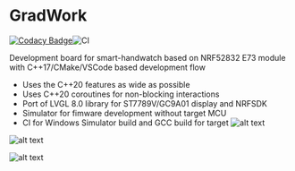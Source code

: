 # GradWork
[![Codacy Badge](https://api.codacy.com/project/badge/Grade/08c0d7971b704b748f2d73a1324b52d2)](https://www.codacy.com/manual/kornienko-vr/GradWork?utm_source=github.com&amp;utm_medium=referral&amp;utm_content=ValentiWorkLearning/GradWork&amp;utm_campaign=Badge_Grade)![CI](https://github.com/ValentiWorkLearning/GradWork/workflows/CI/badge.svg?branch=dev%2Fdevelop)

Development board for smart-handwatch based on NRF52832 E73 module with C++17/CMake/VSCode based development flow

* Uses the C++20 features as wide as possible
* Uses С++20 coroutines for non-blocking interactions
* Port of LVGL 8.0 library for ST7789V/GC9A01 display and NRFSDK
* Simulator for fimware development without target MCU
* CI for Windows Simulator build and GCC build for target
![alt text](https://github.com/ValentiWorkLearning/GradWork/blob/master/Images/v1.1/photo_2020-04-12_14-58-51.jpg "Revision v1.0")

![alt text](https://github.com/ValentiWorkLearning/GradWork/blob/master/Images/v1.1/photo_2020-04-12_14-58-50.jpg "Revision v1.0")

![alt text](https://github.com/ValentiWorkLearning/GradWork/blob/master/Images/v1.1/photo_2020-04-12_14-58-47.jpg "Revision v1.0")
